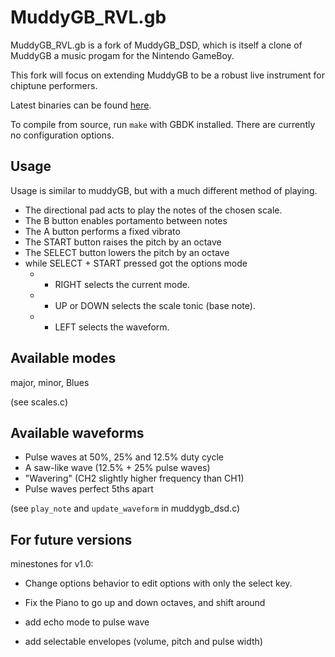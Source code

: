 MuddyGB_RVL.gb
=========

MuddyGB_RVL.gb is a fork of MuddyGB_DSD, which is itself a clone of MuddyGB a music progam for the Nintendo GameBoy.

This fork will focus on extending MuddyGB to be a robust live instrument for chiptune performers.

Latest binaries can be found
[here](https://github.com/ARival/muddyGB-RVL/releases).

To compile from source, run `make` with GBDK installed.
There are currently no configuration options.

Usage
-----

Usage is similar to muddyGB, but with a much different method of playing.

* The directional pad acts to play the notes of the chosen scale.
* The B button enables portamento between notes
* The A button performs a fixed vibrato
* The START button raises the pitch by an octave
* The SELECT button lowers the pitch by an octave
* while SELECT + START pressed got the options mode
  * + RIGHT selects the current mode.
  * + UP or DOWN selects the scale tonic (base note).
  * + LEFT selects the waveform.

Available modes
---------------

major, minor, Blues

(see scales.c)

Available waveforms
-------------------

* Pulse waves at 50%, 25% and 12.5% duty cycle
* A saw-like wave (12.5% + 25% pulse waves)
* "Wavering" (CH2 slightly higher frequency than CH1)
* Pulse waves perfect 5ths apart

(see `play_note` and `update_waveform` in muddygb_dsd.c)

For future versions
-------------------

minestones for v1.0:

* Change options behavior to edit options with only the select key.
* Fix the Piano to go up and down octaves, and shift around

* add echo mode to pulse wave
* add selectable envelopes (volume, pitch and pulse width)
